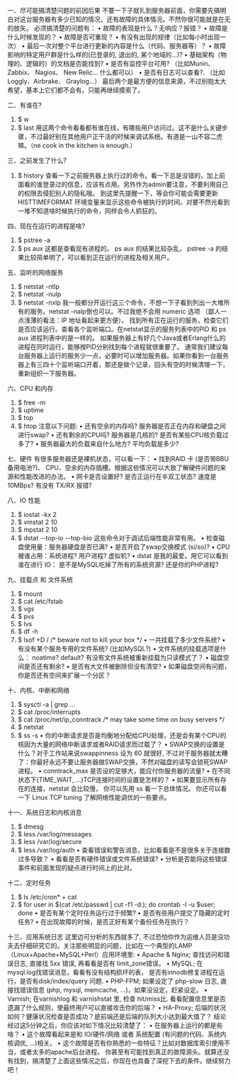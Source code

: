 一、尽可能搞清楚问题的前因后果
不要一下子就扎到服务器前面，你需要先搞明白对这台服务器有多少已知的情况，还有故障的具体情况。不然你很可能就是在无的放矢。
必须搞清楚的问题有：
•	故障的表现是什么？无响应？报错？
•	故障是什么时候发现的？
•	故障是否可重现？
•	有没有出现的规律（比如每小时出现一次）
•	最后一次对整个平台进行更新的内容是什么（代码、服务器等）？
•	故障影响的特定用户群是什么样的(已登录的, 退出的, 某个地域的…)?
•	基础架构（物理的、逻辑的）的文档是否能找到?
•	是否有监控平台可用? （比如Munin、Zabbix、 Nagios、 New Relic… 什么都可以）
•	是否有日志可以查看?. （比如Loggly、Airbrake、 Graylog…）
最后两个是最方便的信息来源，不过别抱太大希望，基本上它们都不会有。只能再继续摸索了。
  
二、有谁在?
1.	$ w 
2.	$ last 
用这两个命令看看都有谁在线，有哪些用户访问过。这不是什么关键步骤，不过最好别在其他用户正干活的时候来调试系统。有道是一山不容二虎嘛。（ne cook in the kitchen is enough.）

三、之前发生了什么?
1.	$ history 
查看一下之前服务器上执行过的命令。看一下总是没错的，加上前面看的谁登录过的信息，应该有点用。另外作为admin要注意，不要利用自己的权限去侵犯别人的隐私哦。
到这里先提醒一下，等会你可能会需要更新 HISTTIMEFORMAT 环境变量来显示这些命令被执行的时间。对要不然光看到一堆不知道啥时候执行的命令，同样会令人抓狂的。

四、现在在运行的进程是啥?
1.	$ pstree -a 
2.	$ ps aux 
这都是查看现有进程的。 ps aux 的结果比较杂乱， pstree -a 的结果比较简单明了，可以看到正在运行的进程及相关用户。

五、监听的网络服务
1.	$ netstat -ntlp 
2.	$ netstat -nulp 
3.	$ netstat -nxlp 
我一般都分开运行这三个命令，不想一下子看到列出一大堆所有的服务。netstat -nalp倒也可以。不过我绝不会用 numeric 选项 （鄙人一点浅薄的看法：IP 地址看起来更方便）。
找到所有正在运行的服务，检查它们是否应该运行。查看各个监听端口。在netstat显示的服务列表中的PID 和 ps aux 进程列表中的是一样的。
如果服务器上有好几个Java或者Erlang什么的进程在同时运行，能够按PID分别找到每个进程就很重要了。
通常我们建议每台服务器上运行的服务少一点，必要时可以增加服务器。如果你看到一台服务器上有三四十个监听端口开着，那还是做个记录，回头有空的时候清理一下，重新组织一下服务器。

六、CPU 和内存
1.	$ free -m 
2.	$ uptime 
3.	$ top 
4.	$ htop 
注意以下问题:
•	还有空余的内存吗? 服务器是否正在内存和硬盘之间进行swap?
•	还有剩余的CPU吗? 服务器是几核的? 是否有某些CPU核负载过多了?
•	服务器最大的负载来自什么地方? 平均负载是多少?

七、硬件
有很多服务器还是裸机状态，可以看一下：
•	找到RAID 卡 (是否带BBU备用电池?)、 CPU、空余的内存插槽。根据这些情况可以大致了解硬件问题的来源和性能改进的办法。
•	网卡是否设置好? 是否正运行在半双工状态? 速度是10MBps? 有没有 TX/RX 报错?

八、IO 性能
1.	$ iostat -kx 2 
2.	$ vmstat 2 10 
3.	$ mpstat 2 10 
4.	$ dstat --top-io --top-bio 
这些命令对于调试后端性能非常有用。
•	检查磁盘使用量：服务器硬盘是否已满?
•	是否开启了swap交换模式 (si/so)?
•	CPU被谁占用：系统进程? 用户进程? 虚拟机?
•	dstat 是我的最爱。用它可以看到谁在进行 IO： 是不是MySQL吃掉了所有的系统资源? 还是你的PHP进程?

九、挂载点 和 文件系统
1.	$ mount 
2.	$ cat /etc/fstab 
3.	$ vgs 
4.	$ pvs 
5.	$ lvs 
6.	$ df -h 
7.	$ lsof +D / /* beware not to kill your box */ 
•	一共挂载了多少文件系统?
•	有没有某个服务专用的文件系统? (比如MySQL?)
•	文件系统的挂载选项是什么： noatime? default? 有没有文件系统被重新挂载为只读模式了？
•	磁盘空间是否还有剩余?
•	是否有大文件被删除但没有清空?
•	如果磁盘空间有问题，你是否还有空间来扩展一个分区？

十、内核、中断和网络
1.	$ sysctl -a | grep ... 
2.	$ cat /proc/interrupts 
3.	$ cat /proc/net/ip_conntrack /* may take some time on busy servers */ 
4.	$ netstat 
5.	$ ss -s 
•	你的中断请求是否是均衡地分配给CPU处理，还是会有某个CPU的核因为大量的网络中断请求或者RAID请求而过载了？
•	SWAP交换的设置是什么？对于工作站来说swappinness 设为 60 就很好, 不过对于服务器就太糟了：你最好永远不要让服务器做SWAP交换，不然对磁盘的读写会锁死SWAP进程。
•	conntrack_max 是否设的足够大，能应付你服务器的流量?
•	在不同状态下(TIME_WAIT, …)TCP连接时间的设置是怎样的？
•	如果要显示所有存在的连接，netstat 会比较慢， 你可以先用 ss 看一下总体情况。
你还可以看一下 Linux TCP tuning 了解网络性能调优的一些要点。

十一、系统日志和内核消息
1.	$ dmesg 
2.	$ less /var/log/messages 
3.	$ less /var/log/secure 
4.	$ less /var/log/auth 
•	查看错误和警告消息，比如看看是不是很多关于连接数过多导致？
•	看看是否有硬件错误或文件系统错误?
•	分析是否能将这些错误事件和前面发现的疑点进行时间上的比对。

十二、定时任务
1.	$ ls /etc/cron* + cat 
2.	$ for user in $(cat /etc/passwd | cut -f1 -d:); do crontab -l -u $user; done 
•	是否有某个定时任务运行过于频繁?
•	是否有些用户提交了隐藏的定时任务?
•	在出现故障的时候，是否正好有某个备份任务在执行？

十三、应用系统日志
这里边可分析的东西就多了, 不过恐怕你作为运维人员是没功夫去仔细研究它的。关注那些明显的问题，比如在一个典型的LAMP（Linux+Apache+MySQL+Perl）应用环境里:
•	Apache & Nginx; 查找访问和错误日志, 直接找 5xx 错误, 再看看是否有 limit_zone错误。
•	MySQL; 在mysql.log找错误消息，看看有没有结构损坏的表， 是否有innodb修复进程在运行，是否有disk/index/query 问题.
•	PHP-FPM; 如果设定了 php-slow 日志, 直接找错误信息 (php, mysql, memcache, …)，如果没设定，赶紧设定。
•	Varnish; 在varnishlog 和 varnishstat 里, 检查 hit/miss比. 看看配置信息里是否遗漏了什么规则，使最终用户可以直接攻击你的后端？
•	HA-Proxy; 后端的状况如何？健康状况检查是否成功？是前端还是后端的队列大小达到最大值了？
结论
经过这5分钟之后，你应该对如下情况比较清楚了：
•	在服务器上运行的都是些啥？
•	这个故障看起来是和 IO/硬件/网络 或者 系统配置 (有问题的代码、系统内核调优, …)相关。
•	这个故障是否有你熟悉的一些特征？比如对数据库索引使用不当，或者太多的apache后台进程。
你甚至有可能找到真正的故障源头。就算还没有找到，搞清楚了上面这些情况之后，你现在也具备了深挖下去的条件。继续努力吧！


